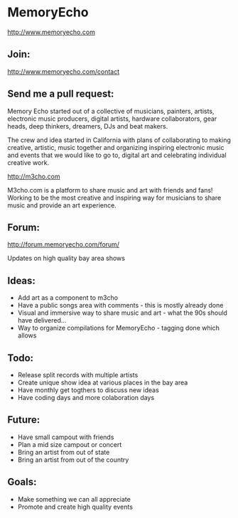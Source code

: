 MemoryEcho
==========
http://www.memoryecho.com

## Join:
http://www.memoryecho.com/contact

## Send me a pull request:

Memory Echo started out of a collective of musicians, painters, artists, electronic music producers, digital artists, hardware collaborators, gear heads, deep thinkers, dreamers, DJs and beat makers.

The crew and idea started in California with plans of collaborating to making creative, artistic, music together and organizing inspiring electronic music and events that we would like to go to, digital art and celebrating individual creative work. 

http://m3cho.com

M3cho.com is a platform to share music and art with friends and fans! Working to be the most creative and inspiring way for musicians to share music and provide an art experience. 

## Forum:
http://forum.memoryecho.com/forum/

Updates on high quality bay area shows


## Ideas:
 - Add art as a component to m3cho
 - Have a public songs area with comments - this is mostly already done
 - Visual and immersive way to share music and art - what the 90s should have delivered...
 - Way to organize compilations for MemoryEcho - tagging done which allows

## Todo:
 - Release split records with multiple artists
 - Create unique show idea at various places in the bay area
 - Have monthly get togthers to discuss new ideas
 - Have coding days and more colaboration days

## Future:
 - Have small campout with friends
 - Plan a mid size campout or concert
 - Bring an artist from out of state
 - Bring an artist from out of the country

## Goals:
 - Make something we can all appreciate
 - Promote and create high quality events
